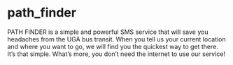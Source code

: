 # path_finder
PATH FINDER is a simple and powerful SMS service that will save you headaches from the UGA bus transit. When you tell us your current location and where you want to go, we will find you the quickest way to get there. It’s that simple. What’s more, you don’t need the internet to use our service!
